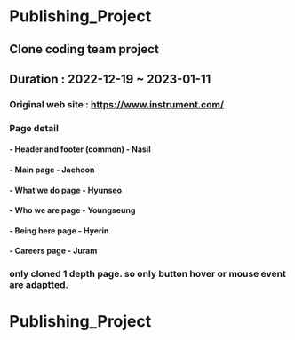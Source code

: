 # Publishing_Project

## Clone coding team project
## Duration : 2022-12-19 ~ 2023-01-11
### Original web site : https://www.instrument.com/

### Page detail
#### - Header and footer (common)   - Nasil
#### - Main page                    - Jaehoon
#### - What we do page              - Hyunseo
#### - Who we are page              - Youngseung
#### - Being here page              - Hyerin
#### - Careers page                 - Juram

### only cloned 1 depth page. so only button hover or mouse event are adaptted.


# Publishing_Project

